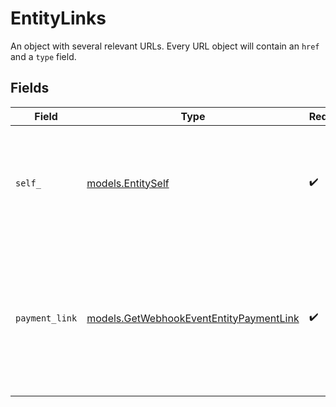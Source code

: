 # EntityLinks

An object with several relevant URLs. Every URL object will contain an `href` and a `type` field.


## Fields

| Field                                                                                                      | Type                                                                                                       | Required                                                                                                   | Description                                                                                                |
| ---------------------------------------------------------------------------------------------------------- | ---------------------------------------------------------------------------------------------------------- | ---------------------------------------------------------------------------------------------------------- | ---------------------------------------------------------------------------------------------------------- |
| `self_`                                                                                                    | [models.EntitySelf](../models/entityself.md)                                                               | :heavy_check_mark:                                                                                         | In v2 endpoints, URLs are commonly represented as objects with an `href` and `type` field.                 |
| `payment_link`                                                                                             | [models.GetWebhookEventEntityPaymentLink](../models/getwebhookevententitypaymentlink.md)                   | :heavy_check_mark:                                                                                         | The URL your customer should visit to make the payment. This is where you should redirect the customer to. |